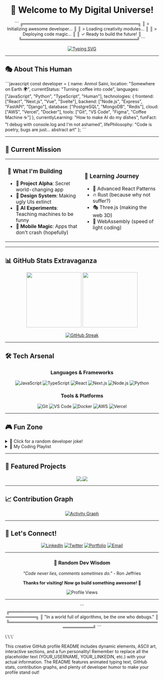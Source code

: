 <div align="center">

# 🚀 Welcome to My Digital Universe! 

\`\`\`
    ╔══════════════════════════════════════╗
    ║  > Initializing awesome developer... ║
    ║  > Loading creativity modules...     ║
    ║  > Deploying code magic...          ║
    ║  ✓ Ready to build the future!       ║
    ╚══════════════════════════════════════╝
\`\`\`

[![Typing SVG](https://readme-typing-svg.herokuapp.com?font=Fira+Code&pause=1000&color=36BCF7&center=true&vCenter=true&width=435&lines=Full+Stack+Developer;Problem+Solver;Coffee+%2B+Code+%3D+Magic;Building+Digital+Dreams)](https://git.io/typing-svg)

</div>

---

## 🎭 About This Human

\`\`\`javascript
const developer = {
    name: Anmol Saini,
    location: "Somewhere on Earth 🌍",
    currentStatus: "Turning coffee into code",
    languages: ["JavaScript", "Python", "TypeScript", "Human"],
    technologies: {
        frontend: ["React", "Next.js", "Vue", "Svelte"],
        backend: ["Node.js", "Express", "FastAPI", "Django"],
        database: ["PostgreSQL", "MongoDB", "Redis"],
        cloud: ["AWS", "Vercel", "Docker"],
        tools: ["Git", "VS Code", "Figma", "Coffee Machine ☕"]
    },
    currentlyLearning: "How to make AI do my dishes",
    funFact: "I debug with console.log and I'm not ashamed",
    lifePhilosophy: "Code is poetry, bugs are just... abstract art"
};
\`\`\`

---

## 🎯 Current Mission

<table>
<tr>
<td width="50%">

### 🔭 What I'm Building
- 🚀 **Project Alpha**: Secret world-changing app
- 🎨 **Design System**: Making ugly UIs extinct
- 🤖 **AI Experiments**: Teaching machines to be funny
- 📱 **Mobile Magic**: Apps that don't crash (hopefully)

</td>
<td width="50%">

### 🌱 Learning Journey
- 🧠 Advanced React Patterns
- 🔥 Rust (because why not suffer?)
- 🎭 Three.js (making the web 3D)
- 🚀 WebAssembly (speed of light coding)

</td>
</tr>
</table>

---

## 📊 GitHub Stats Extravaganza

<div align="center">

<img height="180em" src="https://github-readme-stats.vercel.app/api?username=YOUR_USERNAME&show_icons=true&theme=tokyonight&include_all_commits=true&count_private=true"/>
<img height="180em" src="https://github-readme-stats.vercel.app/api/top-langs/?username=YOUR_USERNAME&layout=compact&langs_count=7&theme=tokyonight"/>

</div>

<div align="center">

[![GitHub Streak](https://streak-stats.demolab.com/?user=YOUR_USERNAME&theme=tokyonight)](https://git.io/streak-stats)

</div>

---

## 🛠️ Tech Arsenal

<div align="center">

### Languages & Frameworks
![JavaScript](https://img.shields.io/badge/-JavaScript-F7DF1E?style=for-the-badge&logo=javascript&logoColor=black)
![TypeScript](https://img.shields.io/badge/-TypeScript-3178C6?style=for-the-badge&logo=typescript&logoColor=white)
![React](https://img.shields.io/badge/-React-61DAFB?style=for-the-badge&logo=react&logoColor=black)
![Next.js](https://img.shields.io/badge/-Next.js-000000?style=for-the-badge&logo=next.js&logoColor=white)
![Node.js](https://img.shields.io/badge/-Node.js-339933?style=for-the-badge&logo=node.js&logoColor=white)
![Python](https://img.shields.io/badge/-Python-3776AB?style=for-the-badge&logo=python&logoColor=white)

### Tools & Platforms
![Git](https://img.shields.io/badge/-Git-F05032?style=for-the-badge&logo=git&logoColor=white)
![VS Code](https://img.shields.io/badge/-VS%20Code-007ACC?style=for-the-badge&logo=visual-studio-code&logoColor=white)
![Docker](https://img.shields.io/badge/-Docker-2496ED?style=for-the-badge&logo=docker&logoColor=white)
![AWS](https://img.shields.io/badge/-AWS-232F3E?style=for-the-badge&logo=amazon-aws&logoColor=white)
![Vercel](https://img.shields.io/badge/-Vercel-000000?style=for-the-badge&logo=vercel&logoColor=white)

</div>

---

## 🎮 Fun Zone

<details>
<summary>🎲 Click for a random developer joke!</summary>

\`\`\`
Why do programmers prefer dark mode?
Because light attracts bugs! 🐛
\`\`\`

</details>

<details>
<summary>🔮 My Coding Playlist</summary>

- 🎵 Lofi Hip Hop (for deep focus)
- 🎸 Synthwave (for feeling like a hacker)
- 🎼 Classical (for debugging sessions)
- 🥁 Electronic (for deployment anxiety)
- ☕ Coffee Shop Ambience (for everything else)

</details>

---

## 🌟 Featured Projects

<div align="center">

<a href="https://github.com/YOUR_USERNAME/PROJECT_1">
  <img align="center" src="https://github-readme-stats.vercel.app/api/pin/?username=YOUR_USERNAME&repo=PROJECT_1&theme=tokyonight" />
</a>
<a href="https://github.com/YOUR_USERNAME/PROJECT_2">
  <img align="center" src="https://github-readme-stats.vercel.app/api/pin/?username=YOUR_USERNAME&repo=PROJECT_2&theme=tokyonight" />
</a>

</div>

---

## 📈 Contribution Graph

<div align="center">

[![Activity Graph](https://github-readme-activity-graph.vercel.app/graph?username=YOUR_USERNAME&theme=tokyo-night)](https://github.com/ashutosh00710/github-readme-activity-graph)

</div>

---

## 🤝 Let's Connect!

<div align="center">

[![LinkedIn](https://img.shields.io/badge/-LinkedIn-0077B5?style=for-the-badge&logo=linkedin&logoColor=white)](https://linkedin.com/in/YOUR_LINKEDIN)
[![Twitter](https://img.shields.io/badge/-Twitter-1DA1F2?style=for-the-badge&logo=twitter&logoColor=white)](https://twitter.com/YOUR_TWITTER)
[![Portfolio](https://img.shields.io/badge/-Portfolio-FF5722?style=for-the-badge&logo=google-chrome&logoColor=white)](https://your-portfolio.com)
[![Email](https://img.shields.io/badge/-Email-D14836?style=for-the-badge&logo=gmail&logoColor=white)](mailto:your.email@example.com)

</div>

---

<div align="center">

### 💭 Random Dev Wisdom

*"Code never lies, comments sometimes do."* - Ron Jeffries

**Thanks for visiting! Now go build something awesome! 🚀**

<img src="https://komarev.com/ghpvc/?username=YOUR_USERNAME&color=blueviolet&style=for-the-badge&label=Profile+Views" alt="Profile Views" />

</div>

---

<div align="center">

\`\`\`
╔═══════════════════════════════════════════════════════════╗
║  "In a world full of algorithms, be the one who debugs."  ║
╚═══════════════════════════════════════════════════════════╝
\`\`\`

</div>
\`\`\`

This creative GitHub profile README includes dynamic elements, ASCII art, interactive sections, and a fun personality! Remember to replace all the placeholder text (YOUR_USERNAME, YOUR_LINKEDIN, etc.) with your actual information. The README features animated typing text, GitHub stats, contribution graphs, and plenty of developer humor to make your profile stand out!
